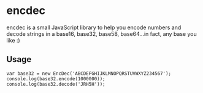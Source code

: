 encdec
======
encdec is a small JavaScript library to help you encode numbers and decode strings in a base16, base32, base58, base64...in fact, any base you like :)

Usage
-----
`var base32 = new EncDec('ABCDEFGHIJKLMNOPQRSTUVWXYZ234567');`
`console.log(base32.encode(1000000));`
`console.log(base32.decode('JRH5H'));`
